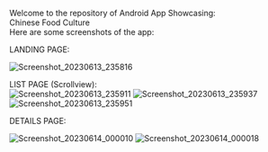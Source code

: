 Welcome to the repository of Android App Showcasing: </br>
Chinese Food Culture </br>
Here are some screenshots of the app: </br>


LANDING PAGE:</br>

![Screenshot_20230613_235816](https://github.com/tawsif-rahman-shopnil/chinese_food/assets/76777358/f4fd5302-9f01-41d1-93d0-ec4478554bb5)

LIST PAGE (Scrollview): </br>
![Screenshot_20230613_235911](https://github.com/tawsif-rahman-shopnil/chinese_food/assets/76777358/7ac59042-ddd7-4bb7-9765-0a6da984e5db)
![Screenshot_20230613_235937](https://github.com/tawsif-rahman-shopnil/chinese_food/assets/76777358/a957e321-da75-42c9-987f-430c4ca4771a)
![Screenshot_20230613_235951](https://github.com/tawsif-rahman-shopnil/chinese_food/assets/76777358/ee1419cc-26ef-471c-bbf4-58c88cbb638f)

DETAILS PAGE: </br>

![Screenshot_20230614_000010](https://github.com/tawsif-rahman-shopnil/chinese_food/assets/76777358/5ae1c825-0c48-4c7a-9ecf-d56111d314a1)
![Screenshot_20230614_000018](https://github.com/tawsif-rahman-shopnil/chinese_food/assets/76777358/3c562661-3281-478e-bd67-33ad21648b19)
